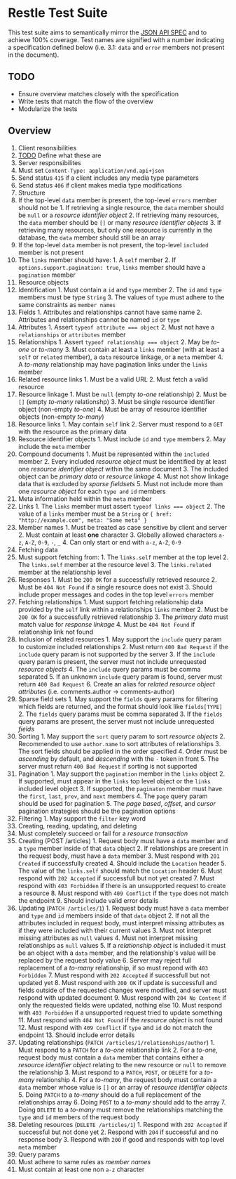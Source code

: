 # Restle Test Suite
This test suite aims to semantically mirror the [JSON API SPEC](http://jsonapi.org/) and to achieve 100% coverage. Test names are signified with a number indicating a specification defined below (i.e. 3.1: `data` and `error` members not present in the document).

## TODO
* Ensure overview matches closely with the specification
* Write tests that match the flow of the overview
* Modularize the tests

## Overview
1. Client resonsibilities
  1. <u>TODO</u> Define what these are
2. Server responsibilites
  1. Must set `Content-Type: application/vnd.api+json`
  2. Send status `415` if a client includes any media type parameters
  3. Send status `406` if client makes media type modifications
3. Structure
  1. If the top-level `data` member is present, the top-level `errors` member should not be
    1. If retrieving a single resource, the `data` member should be `null` or a <em>resource identifier object</em>
    2. If retrieving many resources, the `data` member should be `[]` or many <em>resource identifier objects</em>
    3. If retrieving many resources, but only one resource is currently in the database, the `data` member should still be an array
  2. If the top-level `data` member is not present, the top-level `included` member is not present
  3. The `links` member should have:
    1. A `self` member
    2. If `options.support.pagination: true`, `links` member should have a `pagination` member
4. Resource objects
  1. Identification
    1. Must contain a `id` and `type` member
    2. The `id` and `type` members must be type `String`
    3. The values of `type` must adhere to the same constraints as `member names`
  2. Fields
    1. Attributes and relationships cannot have same name
    2. Attributes and relationships cannot be named `id` or `type`
  3. Attributes
    1. Assert `typeof attribute === object`
    2. Must not have a `relationships` or `attributes` member
  4. Relationships
    1. Assert `typeof relationship === object`
    2. May be <em>to-one</em> or <em>to-many</em>
    3. Must contain at least a `links` member (with at least a `self` or `related` member), a `data` resource linkage, or a `meta` member
    4. A <em>to-many</em> relationship may have pagination links under the `links` member
  5. Related resource links
    1. Must be a valid URL
    2. Must fetch a valid resource
  6. Resource linkage
    1. Must be `null` (empty <em>to-one</em> relationship)
    2. Must be `[]` (empty <em>to-many</em> relationshp)
    3. Must be single resource identifier object (non-empty <em>to-one</em>)
    4. Must be array of resource identifier objects (non-empty <em>to-many</em>)
  7. Resource links
    1. May contain `self` link
    2. Server must respond to a `GET` with the resource as the primary data
  8. Resource identifier objects
    1. Must include `id` and `type` members
    2. May include the `meta` member
  9. Compound documents
    1. Must be represented within the `included` member
    2. Every included <em>resource object</em> must be identified by at least one <em>resource identifier object</em> within the same document
    3. The included object can be <em>primary data</em> or <em>resource linkage</em>
    4. Must not show linkage data that is excluded by <em>sparse fieldsets</em>
    5. Must not include more than one <em>resource object</em> for each `type and` `id` members
  10. Meta information held within the `meta` member
  11. Links
    1. The `links` member must assert `typeof links === object`
    2. The value of a `links` member must be a `String` or `{ href: "http://example.com", meta: "Some meta" }`
  12. Member names
    1. Must be treated as case sensitive by client and server
    2. Must contain at least <strong>one</strong> character
    3. Globally allowed characters `a-z`, `A-Z`, `0-9`, `-`, `_`
    4. Can only start or end with `a-z`, `A-Z`, `0-9`
5. Fetching data
  1. Must support fetching from:
    1. The `links.self` member at the top level
    2. The `links.self` member at the resource level
    3. The `links.related` member at the relationship level
  2. Responses
    1. Must be `200 OK` for a successfully retrieved resource
    2. Must be `404 Not Found` if a single resource does not exist
    3. Should include proper messages and codes in the top level `errors` member
  3. Fetching relationships
    1. Must support fetching relationship data provided by the `self` link within a relationships `links` member
    2. Must be `200 OK` for a successfully retrieved relationship
    3. The <em>primary data</em> must match value for <em>response linkage</em>
    4. Must be `404 Not Found` if relationship link not found
  4. Inclusion of related resources
    1. May support the `include` query param to customize included relationships
    2. Must return `400 Bad Request` if the `include` query param is not supported by the server
    3. If the `include` query param is present, the server must not include unrequested <em>resource objects</em>
    4. The `include` query params must be comma separated
    5. If an unknown `include` query param is found, server must return `400 Bad Request`
    6. Create an alias for <em>related resource object attributes</em> (i.e. comments.author -> comments-author)
  5. Sparse field sets
    1. May support the `fields` query params for filtering which fields are returned, and the format should look like `fields[TYPE]`
    2. The `fields` query params must be comma separated
    3. If the `fields` query params are present, the server must not include unrequested <em>fields</em>
  6. Sorting
    1. May support the `sort` query param to sort <em>resource objects</em>
    2. Recommended to use `author.name` to sort attributes of relationships
    3. The sort fields should be applied in the order specified
    4. Order must be <em>ascending</em> by default, and <em>descending</em> with the `-` token in front
    5. The server must return `400 Bad Request` if sorting is not supported
  7. Pagination
    1. May support the `pagination` member in the `links` object
    2. If supported, must appear in the `links` top level object or the `links` included level object
    3. If supported, the `paginaton` member must have the `first`, `last`, `prev`, and `next` members
    4. The `page` query param should be used for pagination
    5. The <em>page based</em>, <em>offset</em>, and <em>cursor</em> pagination strategies should be the pagination options
  8. Filtering
    1. May support the `filter` key word
6. Creating, reading, updating, and deleting
  1. Must completely succeed or fail for a <em>resource transaction</em>
  2. Creating (POST /articles)
    1. Request body must have a `data` member and a `type` member inside of that `data` object
    2. If relationships are present in the request body, must have a `data` member
    3. Must respond with `201 Created` if successfully created
    4. Should include the `Location` header
    5. The value of the `links.self` should match the `Location` header
    6. Must respond with `202 Accepted` if successfull but not yet created
    7. Must respond with `403 Forbidden` if there is an unsupported request to create a resource
    8. Must respond with `409 Conflict` if the `type` does not match the endpoint
    9. Should include valid error details
  3. Updating (`PATCH /articles/1`)
    1. Request body must have a `data` member and `type` and `id` members inside of that `data` object
    2. If not all the attributes included in request body, must interpret missing attributes as if they were included with their current values
    3. Must not interpret missing attributes as `null` values
    4. Must not interpret missing relationships as `null` values
    5. If a <em>relationship object</em> is included it must be an object with a `data` member, and the relationship's value will be replaced by the request body value
    6. Server may reject full replacement of a <em>to-many</em> relationship, if so must repond with `403 Forbidden`
    7. Must respond with `202 Accepted` if successfull but not updated yet
    8. Must respond with `200 OK` if update is successfull and fields outside of the requested changes were modified, and server must respond with updated document
    9. Must respond with `204 No Content` if only the requested fields were updated, nothing else
    10. Must respond with `403 Forbidden` if a unsupported request tried to update something
    11. Must respond with `404 Not Found` if the <em>resource object</em> is not found
    12. Must respond with `409 Conflict` if `type` and `id` do not match the endpoint
    13. Should include error details
  4. Updating relationships (`PATCH /articles/1/relationships/author`)
    1. Must respond to a `PATCH` for a <em>to-one</em> relationship link
    2. For a <em>to-one</em>, request body must contain a `data` member that contains either a <em>resource identifier object</em> relating to the new resource or `null` to remove the relationship
    3. Must respond to a `PATCH`, `POST`, or `DELETE` for a <em>to-many</em> relationship
    4. For a <em>to-many</em>, the request body must contain a `data` member whose value is `[]` or an array of <em>resource identifier objects</em>
    5. Doing `PATCH` to a <em>to-many</em> should do a full replacement of the relationships array
    6. Doing `POST` to a <em>to-many</em> should add to the array
    7. Doing `DELETE` to a <em>to-many</em> must remove the relationships matching the `type` and `id` members of the request body
  5. Deleting resources (`DELETE /articles/1`)
    1. Respond with `202 Accepted` if successful but not done yet
    2. Respond with `204` if successful and no response body
    3. Respond with `200` if good and responds with top level `meta` member
7. Query params
  1. Must adhere to same rules as <em>member names</em>
  2. Must contain at least one non `a-z` character
